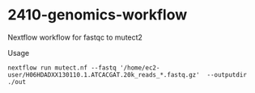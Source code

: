# 2410-genomics-workflow
Nextflow workflow for fastqc to mutect2

Usage
```
nextflow run mutect.nf --fastq '/home/ec2-user/H06HDADXX130110.1.ATCACGAT.20k_reads_*.fastq.gz'  --outputdir ./out
```
